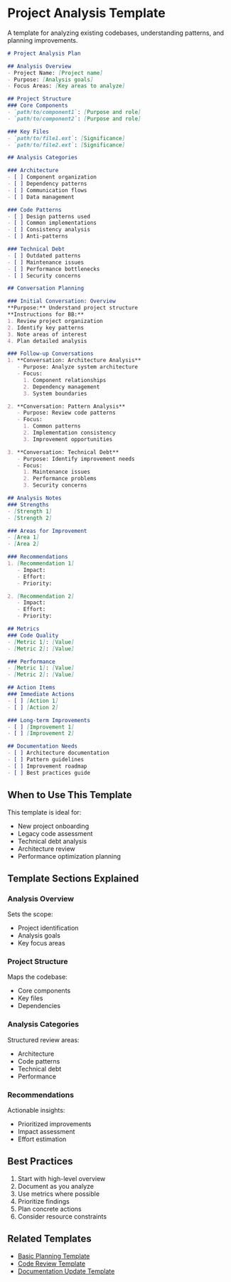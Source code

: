 # Project Analysis Template

A template for analyzing existing codebases, understanding patterns, and planning improvements.

```markdown
# Project Analysis Plan

## Analysis Overview
- Project Name: [Project name]
- Purpose: [Analysis goals]
- Focus Areas: [Key areas to analyze]

## Project Structure
### Core Components
- `path/to/component1`: [Purpose and role]
- `path/to/component2`: [Purpose and role]

### Key Files
- `path/to/file1.ext`: [Significance]
- `path/to/file2.ext`: [Significance]

## Analysis Categories

### Architecture
- [ ] Component organization
- [ ] Dependency patterns
- [ ] Communication flows
- [ ] Data management

### Code Patterns
- [ ] Design patterns used
- [ ] Common implementations
- [ ] Consistency analysis
- [ ] Anti-patterns

### Technical Debt
- [ ] Outdated patterns
- [ ] Maintenance issues
- [ ] Performance bottlenecks
- [ ] Security concerns

## Conversation Planning

### Initial Conversation: Overview
**Purpose:** Understand project structure
**Instructions for BB:**
1. Review project organization
2. Identify key patterns
3. Note areas of interest
4. Plan detailed analysis

### Follow-up Conversations
1. **Conversation: Architecture Analysis**
   - Purpose: Analyze system architecture
   - Focus:
     1. Component relationships
     2. Dependency management
     3. System boundaries

2. **Conversation: Pattern Analysis**
   - Purpose: Review code patterns
   - Focus:
     1. Common patterns
     2. Implementation consistency
     3. Improvement opportunities

3. **Conversation: Technical Debt**
   - Purpose: Identify improvement needs
   - Focus:
     1. Maintenance issues
     2. Performance problems
     3. Security concerns

## Analysis Notes
### Strengths
- [Strength 1]
- [Strength 2]

### Areas for Improvement
- [Area 1]
- [Area 2]

### Recommendations
1. [Recommendation 1]
   - Impact:
   - Effort:
   - Priority:

2. [Recommendation 2]
   - Impact:
   - Effort:
   - Priority:

## Metrics
### Code Quality
- [Metric 1]: [Value]
- [Metric 2]: [Value]

### Performance
- [Metric 1]: [Value]
- [Metric 2]: [Value]

## Action Items
### Immediate Actions
- [ ] [Action 1]
- [ ] [Action 2]

### Long-term Improvements
- [ ] [Improvement 1]
- [ ] [Improvement 2]

## Documentation Needs
- [ ] Architecture documentation
- [ ] Pattern guidelines
- [ ] Improvement roadmap
- [ ] Best practices guide
```

## When to Use This Template

This template is ideal for:
- New project onboarding
- Legacy code assessment
- Technical debt analysis
- Architecture review
- Performance optimization planning

## Template Sections Explained

### Analysis Overview
Sets the scope:
- Project identification
- Analysis goals
- Key focus areas

### Project Structure
Maps the codebase:
- Core components
- Key files
- Dependencies

### Analysis Categories
Structured review areas:
- Architecture
- Code patterns
- Technical debt
- Performance

### Recommendations
Actionable insights:
- Prioritized improvements
- Impact assessment
- Effort estimation

## Best Practices

1. Start with high-level overview
2. Document as you analyze
3. Use metrics where possible
4. Prioritize findings
5. Plan concrete actions
6. Consider resource constraints

## Related Templates
- [Basic Planning Template](basic-planning.md)
- [Code Review Template](code-review.md)
- [Documentation Update Template](documentation-update.md)